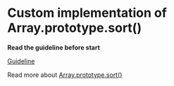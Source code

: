 # Custom implementation of Array.prototype.sort()

**Read the guideline before start**

[Guideline](https://github.com/mate-academy/js_task-guideline/blob/master/README.md)

Read more about [Array.prototype.sort()](https://developer.mozilla.org/en-US/docs/Web/JavaScript/Reference/Global_Objects/Array/sort)